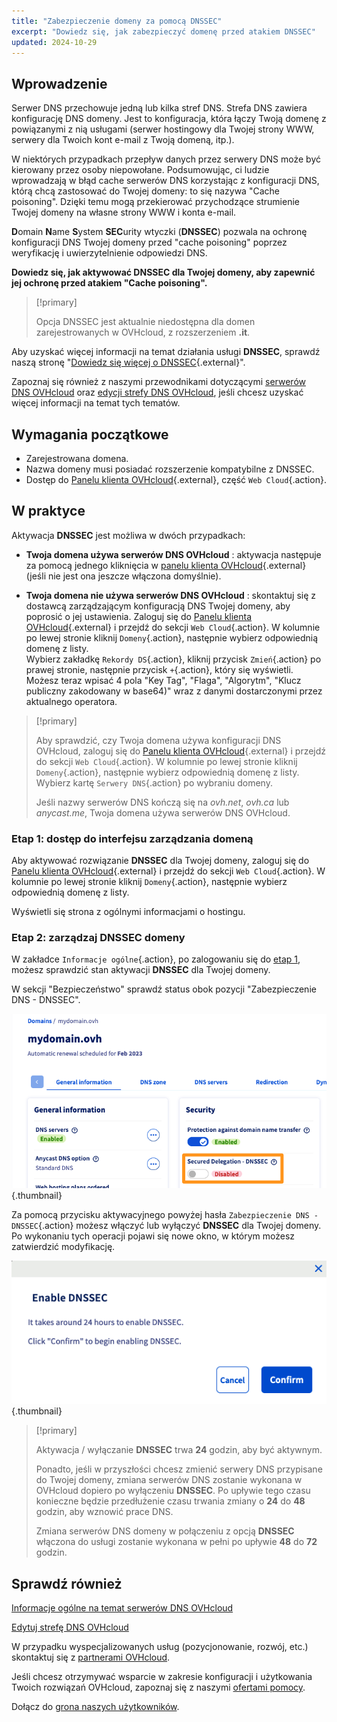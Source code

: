 ```yaml
---
title: "Zabezpieczenie domeny za pomocą DNSSEC"
excerpt: "Dowiedz się, jak zabezpieczyć domenę przed atakiem DNSSEC"
updated: 2024-10-29
---
```


## Wprowadzenie 

Serwer DNS przechowuje jedną lub kilka stref DNS. Strefa DNS zawiera konfigurację DNS domeny. Jest to konfiguracja, która łączy Twoją domenę z powiązanymi z nią usługami (serwer hostingowy dla Twojej strony WWW, serwery dla Twoich kont e-mail z Twoją domeną, itp.).

W niektórych przypadkach przepływ danych przez serwery DNS może być kierowany przez osoby niepowołane.
Podsumowując, ci ludzie wprowadzają w błąd cache serwerów DNS korzystając z konfiguracji DNS, którą chcą zastosować do Twojej domeny: to się nazywa "Cache poisoning".
Dzięki temu mogą przekierować przychodzące strumienie Twojej domeny na własne strony WWW i konta e-mail.

**D**omain **N**ame **S**ystem **SEC**urity wtyczki (**DNSSEC**) pozwala na ochronę konfiguracji DNS Twojej domeny przed "cache poisoning" poprzez weryfikację i uwierzytelnienie odpowiedzi DNS.

**Dowiedz się, jak aktywować DNSSEC dla Twojej domeny, aby zapewnić jej ochronę przed atakiem "Cache poisoning".**

> [!primary]
>
> Opcja DNSSEC jest aktualnie niedostępna dla domen zarejestrowanych w OVHcloud, z rozszerzeniem **.it**.
>

Aby uzyskać więcej informacji na temat działania usługi **DNSSEC**, sprawdź naszą stronę "[Dowiedz się więcej o DNSSEC](/links/web/domains-dnssec){.external}".

Zapoznaj się również z naszymi przewodnikami dotyczącymi [serwerów DNS OVHcloud](/pages/web_cloud/domains/dns_server_general_information) oraz [edycji strefy DNS OVHcloud](/pages/web_cloud/domains/dns_zone_edit), jeśli chcesz uzyskać więcej informacji na temat tych tematów.

## Wymagania początkowe

- Zarejestrowana domena.
- Nazwa domeny musi posiadać rozszerzenie kompatybilne z DNSSEC.
- Dostęp do [Panelu klienta OVHcloud](/links/manager){.external}, część `Web Cloud`{.action}.

## W praktyce

Aktywacja **DNSSEC** jest możliwa w dwóch przypadkach:

- **Twoja domena używa serwerów DNS OVHcloud** : aktywacja następuje za pomocą jednego kliknięcia w [panelu klienta OVHcloud](/links/manager){.external} (jeśli nie jest ona jeszcze włączona domyślnie).

- **Twoja domena nie używa serwerów DNS OVHcloud** : skontaktuj się z dostawcą zarządzającym konfiguracją DNS Twojej domeny, aby poprosić o jej ustawienia. Zaloguj się do [Panelu klienta OVHcloud](/links/manager){.external} i przejdź do sekcji `Web Cloud`{.action}. W kolumnie po lewej stronie kliknij `Domeny`{.action}, następnie wybierz odpowiednią domenę z listy.</br>
Wybierz zakładkę `Rekordy DS`{.action}, kliknij przycisk `Zmień`{.action} po prawej stronie, następnie przycisk `+`{.action}, który się wyświetli.</br>
Możesz teraz wpisać 4 pola "Key Tag", "Flaga", "Algorytm", "Klucz publiczny zakodowany w base64)" wraz z danymi dostarczonymi przez aktualnego operatora.

> [!primary]
>
> Aby sprawdzić, czy Twoja domena używa konfiguracji DNS OVHcloud, zaloguj się do [Panelu klienta OVHcloud](/links/manager){.external} i przejdź do sekcji `Web Cloud`{.action}. W kolumnie po lewej stronie kliknij `Domeny`{.action}, następnie wybierz odpowiednią domenę z listy. Wybierz kartę `Serwery DNS`{.action} po wybraniu domeny.
>
> Jeśli nazwy serwerów DNS kończą się na *ovh.net*, *ovh.ca* lub *anycast.me*, Twoja domena używa serwerów DNS OVHcloud.
>

### Etap 1: dostęp do interfejsu zarządzania domeną <a name="step1"></a>

Aby aktywować rozwiązanie **DNSSEC** dla Twojej domeny, zaloguj się do [Panelu klienta OVHcloud](/links/manager){.external} i przejdź do sekcji `Web Cloud`{.action}. W kolumnie po lewej stronie kliknij `Domeny`{.action}, następnie wybierz odpowiednią domenę z listy.

Wyświetli się strona z ogólnymi informacjami o hostingu. 

### Etap 2: zarządzaj DNSSEC domeny

W zakładce `Informacje ogólne`{.action}, po zalogowaniu się do [etap 1](#step1), możesz sprawdzić stan aktywacji **DNSSEC** dla Twojej domeny.

W sekcji "Bezpieczeństwo" sprawdź status obok pozycji "Zabezpieczenie DNS - DNSSEC".

![dnssec](/pages/assets/screens/control_panel/product-selection/web-cloud/domain-dns/general-information/activate-dnssec.png){.thumbnail}

Za pomocą przycisku aktywacyjnego powyżej hasła `Zabezpieczenie DNS - DNSSEC`{.action} możesz włączyć lub wyłączyć **DNSSEC** dla Twojej domeny. Po wykonaniu tych operacji pojawi się nowe okno, w którym możesz zatwierdzić modyfikację.

![dnssec](/pages/assets/screens/control_panel/product-selection/web-cloud/domain-dns/general-information/activate-dnssec-confirmation.png){.thumbnail}

> [!primary]
>
> Aktywacja / wyłączanie **DNSSEC** trwa **24** godzin, aby być aktywnym.
>
> Ponadto, jeśli w przyszłości chcesz zmienić serwery DNS przypisane do Twojej domeny, zmiana serwerów DNS zostanie wykonana w OVHcloud dopiero po wyłączeniu **DNSSEC**. Po upływie tego czasu konieczne będzie przedłużenie czasu trwania zmiany o **24** do **48** godzin, aby wznowić prace DNS.
>
> Zmiana serwerów DNS domeny w połączeniu z opcją **DNSSEC** włączona do usługi zostanie wykonana w pełni po upływie **48** do **72** godzin.
>

## Sprawdź również

[Informacje ogólne na temat serwerów DNS OVHcloud](/pages/web_cloud/domains/dns_server_general_information)

[Edytuj strefę DNS OVHcloud](/pages/web_cloud/domains/dns_zone_edit)

W przypadku wyspecjalizowanych usług (pozycjonowanie, rozwój, etc.) skontaktuj się z [partnerami OVHcloud](/links/partner).

Jeśli chcesz otrzymywać wsparcie w zakresie konfiguracji i użytkowania Twoich rozwiązań OVHcloud, zapoznaj się z naszymi [ofertami pomocy](/links/support).

Dołącz do [grona naszych użytkowników](/links/community). 